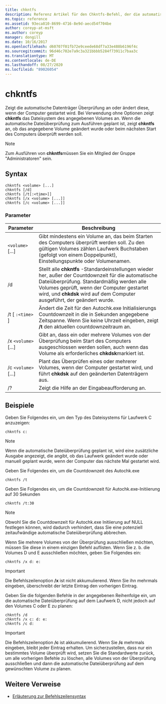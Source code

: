 ```yaml
---
title: chkntfs
description: Referenz Artikel für den Chkntfs-Befehl, der die automatische Datenträger Überprüfung beim Starten des Computers anzeigt oder ändert.
ms.topic: reference
ms.assetid: 93eca810-8699-4716-8e9d-aecd54f704be
author: coreyp-at-msft
ms.author: coreyp
manager: dongill
ms.date: 10/16/2017
ms.openlocfilehash: d60707f01fb72e9ceede68df7a33e488b6196f4c
ms.sourcegitcommit: 96d46c702e7a9c3a321bbbb5284f73911c7baa3c
ms.translationtype: MT
ms.contentlocale: de-DE
ms.lasthandoff: 08/27/2020
ms.locfileid: "89026054"
---
```

# <a name="chkntfs"></a>chkntfs

Zeigt die automatische Datenträger Überprüfung an oder ändert diese, wenn der Computer gestartet wird. Bei Verwendung ohne Optionen zeigt **chkntfs** das Dateisystem des angegebenen Volumes an. Wenn die automatische Dateiüberprüfung zum Ausführen geplant ist, zeigt **chkntfs** an, ob das angegebene Volume geändert wurde oder beim nächsten Start des Computers überprüft werden soll.

> [!NOTE]
> Zum Ausführen von **chkntfs**müssen Sie ein Mitglied der Gruppe "Administratoren" sein.

## <a name="syntax"></a>Syntax

```
chkntfs <volume> [...]
chkntfs [/d]
chkntfs [/t[:<time>]]
chkntfs [/x <volume> [...]]
chkntfs [/c <volume> [...]]
```

### <a name="parameters"></a>Parameter

| Parameter | Beschreibung |
| --------- | ----------- |
| `<volume>` [...] | Gibt mindestens ein Volume an, das beim Starten des Computers überprüft werden soll. Zu den gültigen Volumes zählen Laufwerk Buchstaben (gefolgt von einem Doppelpunkt), Einstellungspunkte oder Volumenamen. |
| /d | Stellt alle **chkntfs** -Standardeinstellungen wieder her, außer der Countdownzeit für die automatische Dateiüberprüfung. Standardmäßig werden alle Volumes geprüft, wenn der Computer gestartet wird, und **chkdsk** wird auf dem Computer ausgeführt, der geändert wurde. |
| /t [ `:<time>` ] | Ändert die Zeit für den Autochk.exe Initialisierungs Countdownzeit in die in Sekunden angegebene Zeitspanne. Wenn Sie keine Uhrzeit eingeben, zeigt **/t** den aktuellen countdownzeitraum an. |
| /x `<volume>` [...] | Gibt an, dass ein oder mehrere Volumes von der Überprüfung beim Start des Computers ausgeschlossen werden sollen, auch wenn das Volume als erforderliches **chkdsk**markiert ist. |
| /c `<volume>` [...] | Plant das Überprüfen eines oder mehrerer Volumes, wenn der Computer gestartet wird, und führt **chkdsk** auf den geänderten Datenträgern aus. |
| /? | Zeigt die Hilfe an der Eingabeaufforderung an. |

## <a name="examples"></a>Beispiele

Geben Sie Folgendes ein, um den Typ des Dateisystems für Laufwerk C anzuzeigen:

```
chkntfs c:
```

> [!NOTE]
> Wenn die automatische Dateiüberprüfung geplant ist, wird eine zusätzliche Ausgabe angezeigt, die angibt, ob das Laufwerk geändert wurde oder manuell geplant wurde, wenn der Computer das nächste Mal gestartet wird.

Geben Sie Folgendes ein, um die Countdownzeit des Autochk.exe

```
chkntfs /t
```

Geben Sie Folgendes ein, um die Countdownzeit für Autochk.exe-Initiierung auf 30 Sekunden

```
chkntfs /t:30
```

> [!NOTE]
> Obwohl Sie die Countdownzeit für Autochk.exe Initiierung auf NULL festlegen können, wird dadurch verhindert, dass Sie eine potenziell zeitaufwändige automatische Dateiüberprüfung abbrechen.

Wenn Sie mehrere Volumes von der Überprüfung ausschließen möchten, müssen Sie diese in einem einzigen Befehl auflisten. Wenn Sie z. b. die Volumes D und E ausschließen möchten, geben Sie Folgendes ein:

```
chkntfs /x d: e:
```

> [!IMPORTANT]
> Die Befehlszeilenoption **/x** ist nicht akkumulierend. Wenn Sie ihn mehrmals eingeben, überschreibt der letzte Eintrag den vorherigen Eintrag.

Geben Sie die folgenden Befehle in der angegebenen Reihenfolge ein, um die automatische Dateiüberprüfung auf dem Laufwerk D, nicht jedoch auf den Volumes C oder E zu planen:

```
chkntfs /d
chkntfs /x c: d: e:
chkntfs /c d:
```

> [!IMPORTANT]
> Die Befehlszeilenoption **/c** ist akkumulierend. Wenn Sie **/c** mehrmals eingeben, bleibt jeder Eintrag erhalten. Um sicherzustellen, dass nur ein bestimmtes Volume überprüft wird, setzen Sie die Standardwerte zurück, um alle vorherigen Befehle zu löschen, alle Volumes von der Überprüfung ausschließen und dann die automatische Dateiüberprüfung auf dem gewünschten Volume zu planen.

## <a name="additional-references"></a>Weitere Verweise

- [Erläuterung zur Befehlszeilensyntax](command-line-syntax-key.md)
